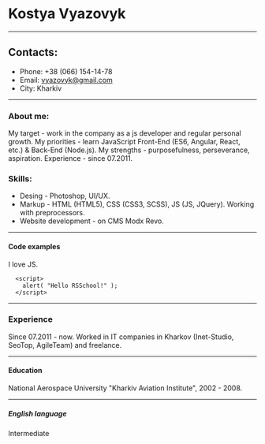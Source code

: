 # Kostya Vyazovyk
***
## Contacts:
- Phone: +38 (066) 154-14-78
- Email: vyazovyk@gmail.com
- City: Kharkiv
***
### About me:
My target - work in the company as a js developer and regular personal growth.
My priorities - learn JavaScript Front-End (ES6, Angular, React, etc.) & Back-End (Node.js).
My strengths - purposefulness, perseverance, aspiration.
Experience - since 07.2011.
### Skills:
- Desing - Photoshop, UI/UX.
- Markup - HTML (HTML5), CSS (CSS3, SCSS), JS (JS, JQuery). Working with preprocessors.
- Website development - on CMS Modx Revo.
***
#### Code examples
I love JS.
```
  <script>
    alert( "Hello RSSchool!" );
  </script>
```
***
### Experience
Since 07.2011 - now. Worked in IT companies in Kharkov (Inet-Studio, SeoTop, AgileTeam) and freelance.
***
#### Education
National Aerospace University "Kharkiv Aviation Institute", 2002 - 2008.
***
##### English language
Intermediate


